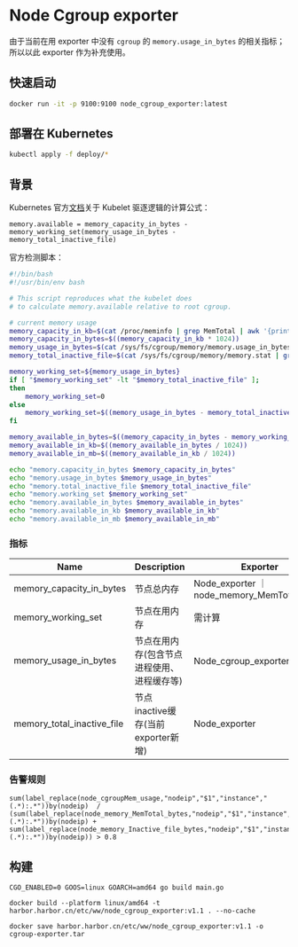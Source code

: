 # Node Cgroup exporter

由于当前在用 exporter 中没有 `cgroup` 的 `memory.usage_in_bytes` 的相关指标；所以以此 exporter 作为补充使用。



## 快速启动
```bash
docker run -it -p 9100:9100 node_cgroup_exporter:latest 
```

## 部署在 Kubernetes
```bash
kubectl apply -f deploy/*
```

## 背景
Kubernetes 官方[文档](https://kubernetes.io/zh-cn/examples/admin/resource/memory-available.sh)关于 Kubelet 驱逐逻辑的计算公式：
```
memory.available = memory_capacity_in_bytes - memory_working_set(memory_usage_in_bytes - 
memory_total_inactive_file)
```

官方检测脚本：
```bash
#!/bin/bash
#!/usr/bin/env bash

# This script reproduces what the kubelet does
# to calculate memory.available relative to root cgroup.

# current memory usage
memory_capacity_in_kb=$(cat /proc/meminfo | grep MemTotal | awk '{print $2}')
memory_capacity_in_bytes=$((memory_capacity_in_kb * 1024))
memory_usage_in_bytes=$(cat /sys/fs/cgroup/memory/memory.usage_in_bytes)
memory_total_inactive_file=$(cat /sys/fs/cgroup/memory/memory.stat | grep total_inactive_file | awk '{print $2}')

memory_working_set=${memory_usage_in_bytes}
if [ "$memory_working_set" -lt "$memory_total_inactive_file" ];
then
    memory_working_set=0
else
    memory_working_set=$((memory_usage_in_bytes - memory_total_inactive_file))
fi

memory_available_in_bytes=$((memory_capacity_in_bytes - memory_working_set))
memory_available_in_kb=$((memory_available_in_bytes / 1024))
memory_available_in_mb=$((memory_available_in_kb / 1024))

echo "memory.capacity_in_bytes $memory_capacity_in_bytes"
echo "memory.usage_in_bytes $memory_usage_in_bytes"
echo "memory.total_inactive_file $memory_total_inactive_file"
echo "memory.working_set $memory_working_set"
echo "memory.available_in_bytes $memory_available_in_bytes"
echo "memory.available_in_kb $memory_available_in_kb"
echo "memory.available_in_mb $memory_available_in_mb"

```

### 指标

Name     | Description | Exporter | Metric
---------|-------------|-------------|----
memory_capacity_in_bytes | 节点总内存 | Node_exporter ｜ node_memory_MemTotal_bytes
memory_working_set | 节点在用内存 | 需计算 | /
memory_usage_in_bytes | 节点在用内存(包含节点进程使用、进程缓存等) | Node_cgroup_exporter(新增) | node_cgroupMem_usage
memory_total_inactive_file | 节点inactive缓存(当前exporter新增) | Node_exporter | node_memory_Inactive_file_bytes


### 告警规则

```
sum(label_replace(node_cgroupMem_usage,"nodeip","$1","instance","(.*):.*"))by(nodeip)  / (sum(label_replace(node_memory_MemTotal_bytes,"nodeip","$1","instance","(.*):.*"))by(nodeip) + sum(label_replace(node_memory_Inactive_file_bytes,"nodeip","$1","instance","(.*):.*"))by(nodeip)) > 0.8
```

## 构建

```
CGO_ENABLED=0 GOOS=linux GOARCH=amd64 go build main.go
```

```
docker build --platform linux/amd64 -t harbor.harbor.cn/etc/ww/node_cgroup_exporter:v1.1 . --no-cache
```

```
docker save harbor.harbor.cn/etc/ww/node_cgroup_exporter:v1.1 -o cgroup-exporter.tar
```